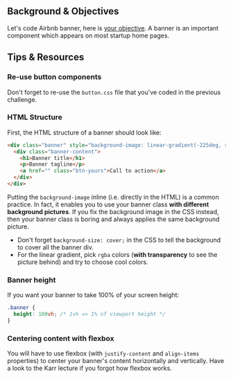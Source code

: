 ## Background & Objectives

Let's code Airbnb banner, here is [your objective](http://lewagon.github.io/html-css-challenges/09-canonical-banner/). A banner is an important component which appears on most startup home pages.

## Tips & Resources

### Re-use button components

Don't forget to re-use the `button.css` file that you've coded in the previous challenge.


### HTML Structure

First, the HTML structure of a banner should look like:

```html
<div class="banner" style="background-image: linear-gradient(-225deg, rgba(0,101,168,0.6) 0%, rgba(0,36,61,0.6) 50%), url('images/background.jpg');">
  <div class="banner-content">
    <h1>Banner title</h1>
    <p>Banner tagline</p>
    <a href="" class="btn-yours">Call to action</a>
  </div>
</div>
```

Putting the `background-image` inline (i.e. directly in the HTML) is a common practice. In fact, it enables you to use your banner class **with different background pictures**. If you fix the background image in the CSS instead, then your banner class is boring and always applies the same background picture.

- Don't forget `background-size: cover;` in the CSS to tell the background to cover all the banner div.
- For the linear gradient, pick `rgba` colors (**with transparency** to see the picture behind) and try to choose cool colors.

### Banner height

If you want your banner to take 100% of your screen height:

```css
.banner {
  height: 100vh; /* 1vh => 1% of viewport height */
}
```

### Centering content with flexbox

You will have to use flexbox (with `justify-content` and `align-items` properties) to center your banner's content horizontally and vertically. Have a look to the Karr lecture if you forgot how flexbox works.
